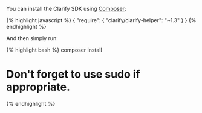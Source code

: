 You can install the Clarify SDK using <a href="https://getcomposer.org/" target="_new">Composer</a>:

{% highlight javascript %}
{
    "require": {
        "clarify/clarify-helper": "~1.3"
    }
}
{% endhighlight %}

And then simply run:

{% highlight bash %}
composer install

# Don't forget to use sudo if appropriate.
{% endhighlight %}